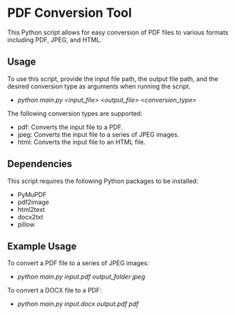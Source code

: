 # PDF Conversion Tool

This Python script allows for easy conversion of PDF files to various formats including PDF, JPEG, and HTML.

## Usage

To use this script, provide the input file path, the output file path, and the desired conversion type as arguments when running the script.

- *python main.py <input_file> <output_file> <conversion_type>*


The following conversion types are supported:
- pdf: Converts the input file to a PDF.
- jpeg: Converts the input file to a series of JPEG images.
- html: Converts the input file to an HTML file.

## Dependencies

This script requires the following Python packages to be installed:
- PyMuPDF
- pdf2image
- html2text
- docx2txt
- pillow

## Example Usage

To convert a PDF file to a series of JPEG images:
- *python main.py input.pdf output_folder jpeg*

To convert a DOCX file to a PDF:
- *python main.py input.docx output.pdf pdf*
